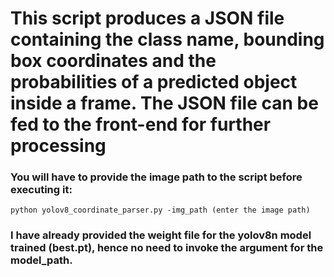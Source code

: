 # This script produces a JSON file containing the class name, bounding box coordinates and the probabilities of a predicted object inside a frame. The JSON file can be fed to the front-end for further processing

### You will have to provide the **image path** to the script before executing it:
```python yolov8_coordinate_parser.py -img_path (enter the image path)```

### I have already provided the weight file for the yolov8n model trained (best.pt), hence no need to invoke the argument for the model_path.
